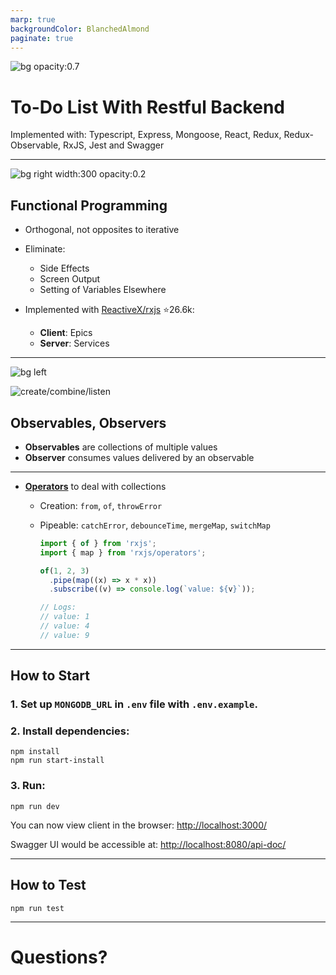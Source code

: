 ```yaml
---
marp: true
backgroundColor: BlanchedAlmond
paginate: true
---
```


![bg opacity:0.7](https://webgradients.com/public/webgradients_png/007%20Sunny%20Morning.png)

# To-Do List With Restful Backend

Implemented with:
Typescript, Express, Mongoose, React, Redux, Redux-Observable, RxJS, Jest and Swagger

---

![bg right width:300 opacity:0.2](https://www.clipartmax.com/png/full/166-1661137_follow-the-coin-variance-functional-programming-logo.png)

## Functional Programming

- Orthogonal, not opposites to iterative

- Eliminate:

  - Side Effects
  - Screen Output
  - Setting of Variables Elsewhere

- Implemented with [ReactiveX/rxjs](https://github.com/ReactiveX/rxjs) :star:26.6k:

  - **Client**: Epics
  - **Server**: Services

---

![bg left](https://blog.logrocket.com/wp-content/uploads/2019/07/rxjsobservables.png)

![create/combine/listen](https://d1dwq032kyr03c.cloudfront.net/upload/images/20200918/20020617kccIhyQtzO.jpg)

## Observables, Observers

- **Observables** are collections of multiple values
- **Observer** consumes values delivered by an observable

---

- [**Operators**](https://rxmarbles.com/) to deal with collections

  - Creation: `from`, `of`, `throwError`
  - Pipeable: `catchError`, `debounceTime`, `mergeMap`, `switchMap`

    ```javascript
    import { of } from 'rxjs';
    import { map } from 'rxjs/operators';

    of(1, 2, 3)
      .pipe(map((x) => x * x))
      .subscribe((v) => console.log(`value: ${v}`));

    // Logs:
    // value: 1
    // value: 4
    // value: 9
    ```

---

## How to Start

### 1. Set up `MONGODB_URL` in `.env` file with `.env.example`.

### 2. Install dependencies:

```
npm install
npm run start-install
```

### 3. Run:

```
npm run dev
```

You can now view client in the browser: [http://localhost:3000/](http://localhost:3000/)

Swagger UI would be accessible at: [http://localhost:8080/api-doc/](http://localhost:8080/api-doc/)

---

## How to Test

```
npm run test
```

---

# Questions?
